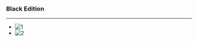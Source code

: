 ### Black Edition
-----
- ![1](https://user-images.githubusercontent.com/109308073/199112487-e2005bc4-79ad-477b-82f0-cfd562ebcbe4.jpg)
- ![2](https://user-images.githubusercontent.com/109308073/199112513-5f00073c-9ae5-4dd2-a74d-ffd699c81128.jpg)
